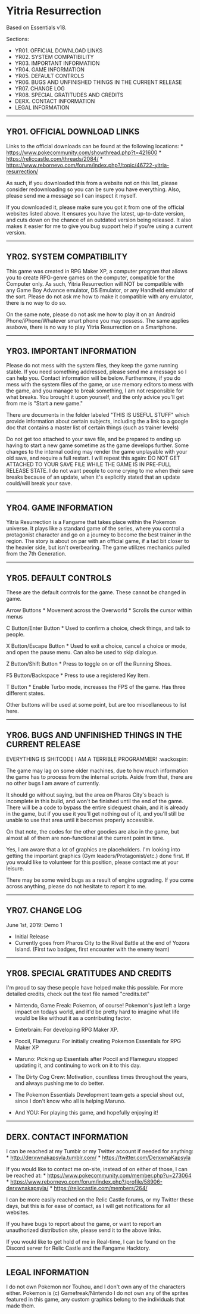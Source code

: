 # Yitria Resurrection

Based on Essentials v18.

Sections:
* YR01. OFFICIAL DOWNLOAD LINKS
* YR02. SYSTEM COMPATIBILITY
* YR03. IMPORTANT INFORMATION
* YR04. GAME INFORMATION
* YR05. DEFAULT CONTROLS
* YR06. BUGS AND UNFINISHED THINGS IN THE CURRENT RELEASE
* YR07. CHANGE LOG
* YR08. SPECIAL GRATITUDES AND CREDITS
* DERX. CONTACT INFORMATION
* LEGAL INFORMATION

----------------------------------------------------------------------
YR01. OFFICIAL DOWNLOAD LINKS
----------------------------------------------------------------------
Links to the official downloads can be found at the following locations:
	* https://www.pokecommunity.com/showthread.php?t=421600
	* https://reliccastle.com/threads/2084/
	* https://www.rebornevo.com/forum/index.php?/topic/46722-yitria-resurrection/

As such, if you downloaded this from a website not on this list, please consider redownloading so you can be sure you have everything. Also, please send me a message so I can inspect it myself.

If you downloaded it, please make sure you got it from one of the official websites listed above. It ensures you have the latest, up-to-date version, and cuts down on the chance of an outdated version being released. It also makes it easier for me to give you bug support help if you're using a current version.

----------------------------------------------------------------------
YR02. SYSTEM COMPATIBILITY
----------------------------------------------------------------------
This game was created in RPG Maker XP, a computer program that allows you to create RPG-genre games on the computer, compatible for the Computer only. As such, Yitria Resurrection will NOT be compatible with any Game Boy Advance emulator, DS Emulator, or any Handheld emulator of the sort. Please do not ask me how to make it compatible with any emulator, there is no way to do so. 

On the same note, please do not ask me how to play it on an Android Phone/iPhone/Whatever smart phone you may possess. The same applies asabove, there is no way to play Yitria Resurrection on a Smartphone. 

----------------------------------------------------------------------
YR03. IMPORTANT INFORMATION
----------------------------------------------------------------------
Please do not mess with the system files, they keep the game running stable. If you need something addressed, please send me a message so I can help you. Contact information will be below. Furthermore, if you do mess with the system files of the game, or use memory editors to mess with the game, and you manage to break something, I am not responsible for what breaks. You brought it upon yourself, and the only advice you'll get from me is "Start a new game."

There are documents in the folder labeled "THIS IS USEFUL STUFF" which provide information about certain subjects, including the a link to a google doc that contains a master list of certain things (such as
trainer levels)

Do not get too attached to your save file, and be prepared to ending up having to start a new game sometime as the game develops further. Some changes to the internal coding may render the game unplayable with your old save, and require a full restart. I will repeat this again: DO NOT GET ATTACHED TO YOUR SAVE FILE WHILE THE GAME IS IN PRE-FULL RELEASE STATE. I do not want people to come crying to me when their save breaks because of an update, when it's explicitly stated that an update could/will break your save.

----------------------------------------------------------------------
YR04. GAME INFORMATION
----------------------------------------------------------------------
Yitria Resurrection is a Fangame that takes place within the Pokemon universe. It plays like a standard game of the series, where you control a protagonist character and go on a journey to become the best trainer in the region. The story is about on par with an official game, if a tad bit closer to the heavier side, but isn't overbearing. The game utilizes mechanics pulled from the 7th Generation. 

----------------------------------------------------------------------
YR05. DEFAULT CONTROLS
----------------------------------------------------------------------
These are the default controls for the game. These cannot be changed in game.

Arrow Buttons
	* Movement across the Overworld
	* Scrolls the cursor within menus

C Button/Enter Button
	* Used to confirm a choice, check things, and talk to people.

X Button/Escape Button
	* Used to exit a choice, cancel a choice or mode, and open the
	  pause menu. Can also be used to skip dialogue.

Z Button/Shift Button
	* Press to toggle on or off the Running Shoes.

F5 Button/Backspace
	* Press to use a registered Key Item.

T Button
	* Enable Turbo mode, increases the FPS of the game. Has three 
	  different states. 

Other buttons will be used at some point, but are too miscellaneous 
to list here.
	
----------------------------------------------------------------------
YR06. BUGS AND UNFINISHED THINGS IN THE CURRENT RELEASE
----------------------------------------------------------------------
EVERYTHING IS SHITCODE I AM A TERRIBLE PROGRAMMER! :wackospin:

The game may lag on some older machines, due to how much information the game has to process from the internal scripts. Aside from that, there are no other bugs I am aware of currently. 

It should go without saying, but the area on Pharos City's beach is incomplete in this build, and won't be finished until the end of the game. There will be a code to bypass the entire sidequest chain, and it is already in the game, but if you use it you'll get nothing out of it, and you'll still be unable to use that area until it becomes properly accessible.

On that note, the codes for the other goodies are also in the game, but almost all of them are non-functional at the current point in time. 

Yes, I am aware that a lot of graphics are placeholders. I'm looking into getting the important graphics (Gym leaders/Protagonist/etc.) done first. If you would like to volunteer for this position, please contact me at your leisure.

There may be some weird bugs as a result of engine upgrading. If you come across anything, please do not hesitate to report it to me.

----------------------------------------------------------------------
YR07. CHANGE LOG
----------------------------------------------------------------------
June 1st, 2019: Demo 1 
- Initial Release
- Currently goes from Pharos City to the Rival Battle at the end of Yozora Island. (First two badges, first encounter with the enemy team)

----------------------------------------------------------------------
YR08. SPECIAL GRATITUDES AND CREDITS
----------------------------------------------------------------------
I'm proud to say these people have helped make this possible. For more detailed credits, check out the text file named "credits.txt"

- Nintendo, Game Freak: Pokemon, of course! Pokemon's just left a large impact on todays world, and it'd be pretty hard to imagine what life would be like without it as a contributing factor.

- Enterbrain: For developing RPG Maker XP.

- Poccil, Flameguru: For initially creating Pokemon Essentials for RPG Maker XP

- Maruno: Picking up Essentials after Poccil and Flameguru stopped updating it, and continuing to work on it to this day.

- The Dirty Cog Crew: Motivation, countless times throughout the years, and always pushing me to do better. 

- The Pokemon Essentials Development team gets a special shout out, since I don't know who all is helping Maruno.

- And YOU: For playing this game, and hopefully enjoying it!

----------------------------------------------------------------------
DERX. CONTACT INFORMATION
----------------------------------------------------------------------
I can be reached at my Tumblr or my Twitter account if needed for anything:
	* http://derxwnakapsyla.tumblr.com/
	* https://twitter.com/DerxwnaKapsyla

If you would like to contact me on-site, instead of on either of those, I can be reached at:
	* https://www.pokecommunity.com/member.php?u=273064
	* https://www.rebornevo.com/forum/index.php?/profile/58906-derxwnakapsyla/
	* https://reliccastle.com/members/264/

I can be more easily reached on the Relic Castle forums, or my Twitter these days, but this is for ease of contact, as I will get notifications for all websites.

If you have bugs to report about the game, or want to report an  unauthorized distribution site, please send it to the above links.
	
If you would like to get hold of me in Real-time, I can be found on the Discord server for Relic Castle and the Fangame Hacktory.

----------------------------------------------------------------------
LEGAL INFORMATION
----------------------------------------------------------------------
I do not own Pokemon nor Touhou, and I don't own any of the characters either. Pokemon is (c) Gamefreak/Nintendo
I do not own any of the sprites featured in this game, any custom graphics belong to the individuals that made them.